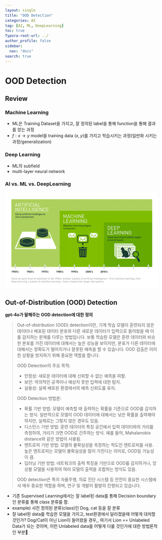 ```yaml
---
layout: single
title: "OOD Detection"
categories: AI
tag: [AI, ML, DeepLearning]
toc: true
Typora-root-url: ../
author_profile: false
sidebar:
  nav: "docs"
search: true
---
```


# OOD Detection
## Review
### Machine Learning
- ML은 Training Dataset을 가지고, 잘 정의된 label을 통해 function을 통해 결과를 얻는 과정
- $f:x\rightarrow y$ model을 training data $(x,y)$를 가지고 학습시키는 과정(일반화 시키는 과정/generalization)

### Deep Learning
- ML의 subfield
- multi-layer neural network 

<!-- https://blogs.nvidia.com/wp-content/uploads/2016/07/Deep_Learning_Icons_R5_PNG.jpg.png -->

### AI vs. ML vs. DeepLearning
![AI vs. ML vs. Deeplearning](/images/2024-08-22-AI-algorithm(day1)/Deep_Learning_Icons_R5_PNG.jpg.png)

## Out-of-Distribution (OOD) Detection

**gpt-4o가 말해주는 OOD detection에 대한 정의**

>Out-of-distribution (OOD) detection이란, 
기계 학습 모델이 훈련되지 않은 데이터나 배포된 데이터 분포와 다른 새로운 데이터가 입력으로 들어왔을 때 
이를 감지하는 문제를 다루는 방법입니다. 보통 학습된 모델은 훈련 데이터와 비슷한 분포를 가진 데이터에 
대해서는 높은 성능을 보이지만, 분포가 다른 데이터에 대해서는 정확도가 떨어지거나 잘못된 예측을 할 수 있습니다. 
OOD 검출은 이러한 상황을 방지하기 위해 중요한 역할을 합니다.  
>
>OOD Detection의 주요 목적:
>- 안정성: 새로운 데이터에 대해 신뢰할 수 없는 예측을 피함.
>- 보안: 악의적인 공격이나 예상치 못한 입력에 대한 탐지.
>- 실용성: 실제 배포된 환경에서의 예측 신뢰도를 유지.
>
>OOD Detection 방법론:
>- 확률 기반 방법: 모델이 예측할 때 출력하는 확률을 기준으로 OOD를 감지하는 방식. 일반적으로 모델이 OOD 데이터에 대해서는 낮은 확률을 출력해야 하지만, 실제로는 그렇지 않은 경우도 있음.
>- 디스턴스 기반 방법: 훈련 데이터의 특징 공간에서 입력 데이터와의 거리를 측정하여, 거리가 크면 OOD로 간주하는 방식. 예를 들어, Mahalanobis distance와 같은 방법이 사용됨.
>- 엔트로피 기반 방법: 모델의 불확실성을 측정하는 척도인 엔트로피를 사용. 높은 엔트로피는 모델이 불확실성을 많이 가진다는 의미로, OOD일 가능성이 큼.
>- 딥러닝 기반 방법: 네트워크의 출력 특징을 기반으로 OOD를 감지하거나, 앙상블 모델을 사용하여 여러 모델의 출력을 조합하는 방식도 있음.
>
>OOD detection은 특히 자율주행, 의료 진단 시스템 등 안전이 중요한 시스템에서 매우 중요한 역할을 하며, 연구 및 개발이 활발히 진행되고 있습니다.

 - 기존 Supervised Learning에서는 잘 label된 data를 통해 Decision boundary인 분류를 통해 class 분류를 함.
 - example) 사전 정의된 분류(class)인 Dog, cat 등을 잘 분류
 - 잘 label된 data를 학습한 모델을 가지고, test환경에서 달라졌을때 어떻게 대처할 것인가? Dog/Cat이 아닌 Lion이 들어왔을 경우,,
   여기서 Lion == Unlabeled Data가 되는 것이며, 이런 Unlabeled data를 어떻게 다룰 것인가에 대한 방법론적인 부분